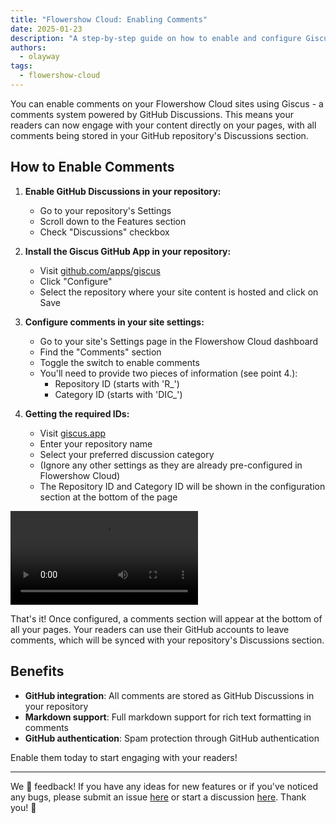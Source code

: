```yaml
---
title: "Flowershow Cloud: Enabling Comments"
date: 2025-01-23
description: "A step-by-step guide on how to enable and configure Giscus-powered comments on your Flowershow Cloud sites, allowing readers to engage with your content through GitHub Discussions."
authors:
  - olayway
tags:
  - flowershow-cloud
---
```


You can enable comments on your Flowershow Cloud sites using Giscus - a comments system powered by GitHub Discussions. This means your readers can now engage with your content directly on your pages, with all comments being stored in your GitHub repository's Discussions section.

## How to Enable Comments

1. **Enable GitHub Discussions in your repository:**
   - Go to your repository's Settings
   - Scroll down to the Features section
   - Check "Discussions" checkbox

2. **Install the Giscus GitHub App in your repository:**
   - Visit [github.com/apps/giscus](https://github.com/apps/giscus)
   - Click "Configure"
   - Select the repository where your site content is hosted and click on Save

3. **Configure comments in your site settings:**
   - Go to your site's Settings page in the Flowershow Cloud dashboard
   - Find the "Comments" section
   - Toggle the switch to enable comments
   - You'll need to provide two pieces of information (see point 4.):
     - Repository ID (starts with 'R_')
     - Category ID (starts with 'DIC_')

4. **Getting the required IDs:**
   - Visit [giscus.app](https://giscus.app)
   - Enter your repository name
   - Select your preferred discussion category
   - (Ignore any other settings as they are already pre-configured in Flowershow Cloud)
   - The Repository ID and Category ID will be shown in the configuration section at the bottom of the page

![](../assets/cloud-comments-demo.mp4)

That's it! Once configured, a comments section will appear at the bottom of all your pages. Your readers can use their GitHub accounts to leave comments, which will be synced with your repository's Discussions section.

## Benefits

- **GitHub integration**: All comments are stored as GitHub Discussions in your repository
- **Markdown support**: Full markdown support for rich text formatting in comments
- **GitHub authentication**: Spam protection through GitHub authentication

Enable them today to start engaging with your readers!

---

We 💙 feedback! If you have any ideas for new features or if you've noticed any bugs, please submit an issue [here](https://github.com/flowershow/flowershow/issues) or start a discussion [here](https://github.com/flowershow/flowershow/discussions). Thank you! 🌷
